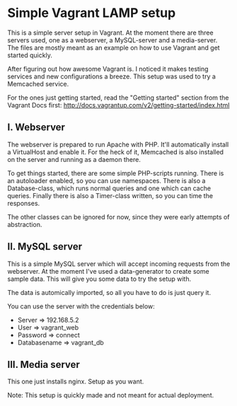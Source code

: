 Simple Vagrant LAMP setup
=========================

This is a simple server setup in Vagrant. At the moment there are three servers 
used, one as a webserver, a MySQL-server and a media-server. The files are mostly
meant as an example on how to use Vagrant and get started quickly.

After figuring out how awesome Vagrant is. I noticed it makes testing services 
and new configurations a breeze. This setup was used to try a Memcached service.

For the ones just getting started, read the "Getting started" section from
the Vagrant Docs first: http://docs.vagrantup.com/v2/getting-started/index.html

I. Webserver
------------

The webserver is prepared to run Apache with PHP. It'll automatically install a
VirtualHost and enable it. For the heck of it, Memcached is also installed on the
server and running as a daemon there.

To get things started, there are some simple PHP-scripts running. 
There is an autoloader enabled, so you can use namespaces.
There is also a Database-class, which runs normal queries and one which
can cache queries.
Finally there is also a Timer-class written, so you can time the responses.

The other classes can be ignored for now, since they were early attempts
of abstraction.

II. MySQL server
----------------

This is a simple MySQL server which will accept incoming requests from
the webserver. At the moment I've used a data-generator to create some
sample data. This will give you some data to try the setup with.

The data is automically imported, so all you have to do is just query it.

You can use the server with the credentials below:
- Server => 192.168.5.2
- User => vagrant_web
- Password => connect
- Databasename => vagrant_db

III. Media server
-----------------

This one just installs nginx. Setup as you want. 

Note: This setup is quickly made and not meant for actual deployment. 
